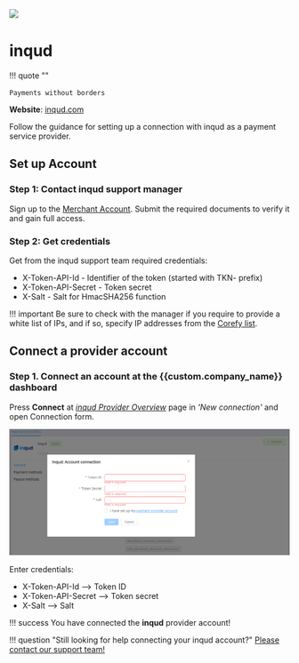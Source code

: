 <img src="https://static.openfintech.io/payment_providers/inqud/logo.svg?w=400" width="400px" >

# inqud

!!! quote ""

    Payments without borders

**Website**: [inqud.com](https://www.inqud.com/)

Follow the guidance for setting up a connection with inqud as a payment service provider.

## Set up Account

### Step 1: Contact inqud support manager

Sign up to the [Merchant Account](https://cabinet.inqud.com/#/signup). Submit the required documents to verify it and gain full access.

### Step 2: Get credentials

Get from the inqud support team required credentials:

- X-Token-API-Id - Identifier of the token (started with TKN- prefix)
- X-Token-API-Secret - Token secret
- X-Salt - Salt for HmacSHA256 function

!!! important
    Be sure to check with the manager if you require to provide a white list of IPs, and if so, specify IP addresses from the [Corefy list](/integration/ips/).

## Connect a provider account

### Step 1. Connect an account at the {{custom.company_name}} dashboard

Press **Connect** at [*inqud Provider Overview*]({{custom.dashboard_base_url}}connect-directory/payment-providers/inqud/general) page in *'New connection'* and open Connection form.

![Connect](images/provider-account.png)

Enter credentials:

- X-Token-API-Id --> Token ID
- X-Token-API-Secret --> Token secret
- X-Salt --> Salt

!!! success
    You have connected the **inqud** provider account!

!!! question "Still looking for help connecting your inqud account?"
    <!--email_off-->[Please contact our support team!](mailto:{{custom.support_email}})<!--/email_off-->
